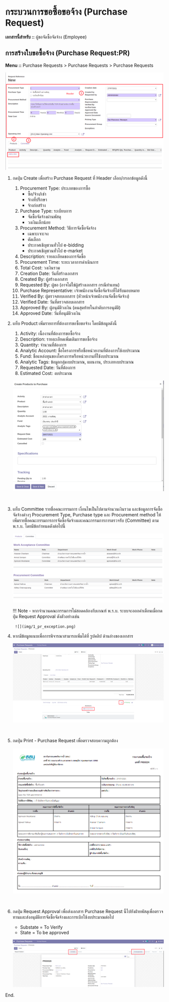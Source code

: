 # กระบวนการขอซื้อขอจ้าง (Purchase Request)

**เอกสารนี้สำหรับ ::** ผู้ขอจัดซื้อจัดจ้าง (Employee)

## การสร้างใบขอซื้อจ้าง (Purchase Request:PR)

**Menu ::** Purchase Requests > Purchase Requests > Purchase Requests
      
![](img/1_pr_new.png)
    
1. กดปุ่ม Create เพื่อสร้าง Purchase Request ที่ Header เลือก/กรอกข้อมูลดังนี้
    1. Procurement Type: ประเภทของการซื้อ
        * ซื้อ/จ้าง/เช่า
        * จ้างที่ปรึกษา
        * จ้างก่อสร้าง
    2. Purchase Type: ระเบียบการ
        * จัดซื้อจัดจ้างผ่านพัสดุ
        * วงเงินเล็กน้อย
    3. Procurement Method: วิธีการจัดซื้อจัดจ้าง
        * เฉพาะเจาะจง
        * คัดเลือก
        * ประกาศเชิญชวนทั่วไป e-bidding
        * ประกาศเชิญชวนทั่วไป e-market
    4. Description: รายละเอียดของการจัดซื้อ
    5. Procurement Time: ระยะเวลาการดำเนินการ
    6. Total Cost: วงเงินรวม
    7. Creation Date: วันที่สร้างเอกสาร
    8. Created By: ผู้สร้างเอกสาร
    9. Requested By: ผู้ขอ (อาจไม่ใช่ผู้สร้างเอกสาร กรณีทำแทน)
    10. Purchase Representative: เจ้าพนักงานจัดซื้อจัดจ้างที่ได้รับมอบหมาย
    11. Verified By: ผู้ตรวจสอบเอกสาร (หัวหน้าเจ้าพนักงานจัดซื้อจัดจ้าง)
    12. Verified Date: วันที่ตรวจสอบเอกสาร
    13. Approved By: ผู้อนุมัติวงเงิน (คนสุดท้ายในลำดับการอนุมัติ)
    14. Approved Date: วันที่อนุมัติวงเงิน

2. แท็บ Product เพิ่มรายการที่ต้องการขอซื้อขอจ้าง โดยมีข้อมูลดังนี้
    1. Activity: เนื้องานที่ต้องการขอซื้อจ้าง
    2. Description: รายละเอียดเพิ่มเติมการขอซื้อจ้าง
    3. Quantity: จำนวนที่ต้องการ
    4. Analytic Account: ชื่อโครงการหรือชื่อหน่วยงานที่ต้องการใช้งบประมาณ
    5. Fund: ชื่อแหล่งทุนของโครงการหรือหน่วยงานที่ใช้งบประมาณ
    6. Analytic Tags: ข้อมูลกลุ่มงบประมาณ, แผนงาน, ประเภทงบประมาณ
    7. Requested Date: วันที่ต้องการ
    8. Estimated Cost: งบประมาณ

    ![](img/1_pr_product_line.png)

    <br/>

3. แท็บ Committee รายชื่อคณะกรรมการ เงื่อนไขเป็นไปตามจำนวนเงินรวม และข้อมูลการจัดซื้อจัดจ้างต่างๆ Procurement Type, Purchase type และ Procurement method ให้เพิ่มรายชื่อคณะกรรมการการจัดซื้อจัดจ้างและคณะกรรมการการตรวจรับ (Committee) ตาม พ.ร.บ. โดยมีข้อกำหนดดังต่อไปนี้

    ![](img/1_pr_committee.png)


    !!! Note
        - หากจำนวนคณะกรรมการไม่สอดคล้องกับเกณฑ์ พ.ร.บ. ระบบจะออกคำเตือนเมื่อกดปุ่ม Request Approval ดังตัวอย่างเช่น

        ![](img/1_pr_exception.png)


    <!-- !!! Info
        สรุปหลักการจำนวนรายชื่อคณะกรรมการการจัดซื้อจัดจ้างและคณะกรรมการการตรวจรับตาม พ.ร.บ. 2560

        * ระเบียบ วงเงินเล็กน้อย ไม่เกิน 100,000 บาท และต้องมีกรรมการตรวจรับอย่างน้อย 1 คน
        * ระเบียบ ว.119 ไม่เกิน 10,000 บาท และต้องมีกรรมการตรวจรับอย่างน้อย 1 คน
        * ระเบียบ 79 วรรคสอง ไม่เกิน 500,000 บาท และต้องมีกรรมการตรวจรับอย่างน้อย 1 คน
        * ซื้อ/จ้าง/เช่า ไม่เกิน 500,000 บาท ต้องมีกรรมการตรวจรับอย่างน้อย 3 คน
        * ซื้อ/จ้าง/เช่า เกิน 500,000 บาท วิธีการจัดซื้อจัดจ้าง เฉพาะเจาะจง ต้องมีกรรมการตรวจรับอย่างน้อย 3 คน
        * ซื้อ/จ้าง/เช่า เกิน 500,000 บาท วิธีการจัดซื้อจัดจ้างอื่น ที่ไม่ใช่เฉพาะเจาะจง ต้องมีกรรมการจัดซื้อจัดจ้างอย่างน้อย 3 คน และกรรมการตรวจรับอย่างน้อย 3 คน
        * จ้างที่ปรึกษา ต้องมีกรรมการจัดซื้อจัดจ้างอย่างน้อย 5 คน และกรรมการตรวจรับอย่างน้อย 5 คน
        * จ้างออกแบบและควบคุม ต้องมีกรรมการจัดซื้อจัดจ้างอย่างน้อย 3 คน และกรรมการตรวจรับอย่างน้อย 3 คน
        * งานก่อสร้าง ต้องมีกรรมการจัดซื้อจัดจ้างอย่างน้อย 3 คน และกรรมการตรวจรับอย่างน้อย 3 คน -->

4. หากมีข้อมูลแนบเพื่อการพิจารณาสามารถเพิ่มได้ที่ รูปคลิป ด้านล่างของเอกสาร

    ![](img/1_pr_more_info.png)
    
    <br/>

5. กดปุ่ม Print - Purchase Request เพื่อตรวจสอบความถูกต้อง

    ![](img/1_pr_printout.png)

    <br/>

6. กดปุ่ม Request Approval เพื่อส่งเอกสาร Purchase Request นี้ไปยังฝ่ายพัสดุเพื่อตรวจทานและส่งอนุมัติการจัดซื้อจัดจ้างและการเบิกใช้งบประมาณต่อไป
      - Substate = To Verify
      - State = To be approved

    ![](img/1_pr_header.png)

End.
